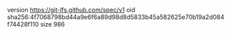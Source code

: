 version https://git-lfs.github.com/spec/v1
oid sha256:4f7068798bd44a9e6f6a89d98d8d5833b45a582625e70b19a2d084f74428f110
size 986
